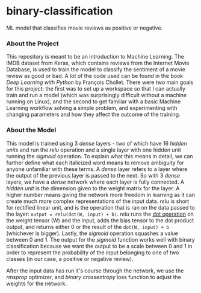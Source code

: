 # binary-classification
ML model that classifies movie reviews as positive or negative.

### About the Project
This repository is meant to be an introduction to Machine Learning. The IMDB dataset from Keras, which contains reviews from the Internet Movie Database, is used to train the model to classify the sentiment of a movie review as good or bad. A lot of the code used can be found in the book *Deep Learning with Python* by François Chollet. There were two main goals for this project: the first was to set up a workspace so that I can actually train and run a model (which was surprisingly difficult without a machine running on Linux), and the second to get familiar with a basic Machine Learning workflow solving a simple problem, and experimenting with changing parameters and how they affect the outcome of the training.

### About the Model
This model is trained using 3 *dense* layers - two of which have 16 *hidden units* and run the *relu* operation and a single layer with one hidden unit running the *sigmoid* operation. To explain what this means in detail, we can further define what each italicized word means to remove ambiguity for anyone unfamiliar with these terms. A *dense* layer refers to a layer where the output of the previous layer is passed to the next. So with 3 *dense* layers, we have a *dense* network where each layer is fully connected. A *hidden unit* is the dimension given to the weight matrix for the layer. A higher number means giving the network more freedom in learning as it can create much more complex representations of the input data. *relu* is short for rectified linear unit, and is the operation that is ran on the data passed to the layer: `output = relu(dot(W, input) + b)`. *relu* runs the [dot operation](https://www.khanacademy.org/math/multivariable-calculus/thinking-about-multivariable-function/x786f2022:vectors-and-matrices/a/dot-products-mvc) on the weight tensor (W) and the input, adds the bias tensor to the dot product output, and returns either 0 or the result of the `dot(W, input) + b` (whichever is bigger). Lastly, the *sigmoid* operation squashes a value between 0 and 1. The output for the *sigmoid* function works well with binary classification because we want the output to be a scale between 0 and 1 in order to represent the probability of the input belonging to one of two classes (in our case, a positive or negative review).

After the input data has run it's course through the network, we use the *rmsprop* optimizer, and *binary crossentropy* loss function to adjust the weights for the network.
